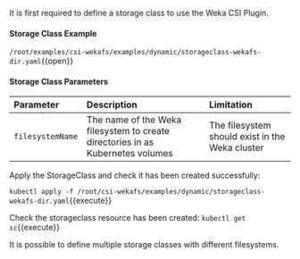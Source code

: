 It is first required to define a storage class to use the Weka CSI Plugin.

#### Storage Class Example

`/root/examples/csi-wekafs/examples/dynamic/storageclass-wekafs-dir.yaml`{{open}}

#### **Storage Class Parameters**

| **Parameter** | Description | Limitation |
| :--- | :--- | :--- |
| `filesystemName` | The name of the Weka filesystem to create directories in as Kubernetes volumes | The filesystem should exist in the Weka cluster |

Apply the StorageClass and check it has been created successfully:

`kubectl apply -f /root/csi-wekafs/examples/dynamic/storageclass-wekafs-dir.yaml`{{execute}}

Check the storageclass resource has been created:
`kubectl get sc`{{execute}}

It is possible to define multiple storage classes with different filesystems.
